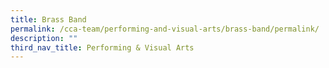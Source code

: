```yaml
---
title: Brass Band
permalink: /cca-team/performing-and-visual-arts/brass-band/permalink/
description: ""
third_nav_title: Performing & Visual Arts
---
```

